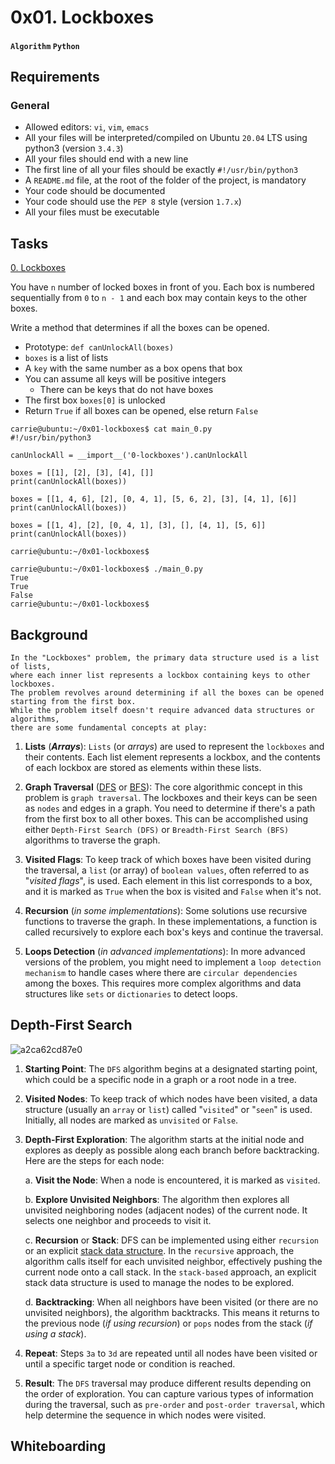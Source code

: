 # 0x01. Lockboxes
#### `Algorithm` `Python`


## Requirements
### General
* Allowed editors: `vi`, `vim`, `emacs`
* All your files will be interpreted/compiled on Ubuntu `20.04` LTS using python3 (version `3.4.3`)
* All your files should end with a new line
* The first line of all your files should be exactly `#!/usr/bin/python3`
* A `README.md` file, at the root of the folder of the project, is mandatory
* Your code should be documented
* Your code should use the `PEP 8` style (version `1.7.x`)
* All your files must be executable

## Tasks

[0. Lockboxes](./0-lockboxes.py)

You have `n` number of locked boxes in front of you. Each box is numbered sequentially from `0` to `n - 1` and each box may contain keys to the other boxes.

Write a method that determines if all the boxes can be opened.

* Prototype: `def canUnlockAll(boxes)`
* `boxes` is a list of lists
* A `key` with the same number as a box opens that box
* You can assume all keys will be positive integers
	* There can be keys that do not have boxes
* The first box `boxes[0]` is unlocked
* Return `True` if all boxes can be opened, else return `False`
```
carrie@ubuntu:~/0x01-lockboxes$ cat main_0.py
#!/usr/bin/python3

canUnlockAll = __import__('0-lockboxes').canUnlockAll

boxes = [[1], [2], [3], [4], []]
print(canUnlockAll(boxes))

boxes = [[1, 4, 6], [2], [0, 4, 1], [5, 6, 2], [3], [4, 1], [6]]
print(canUnlockAll(boxes))

boxes = [[1, 4], [2], [0, 4, 1], [3], [], [4, 1], [5, 6]]
print(canUnlockAll(boxes))

carrie@ubuntu:~/0x01-lockboxes$
```
```
carrie@ubuntu:~/0x01-lockboxes$ ./main_0.py
True
True
False
carrie@ubuntu:~/0x01-lockboxes$
```

## Background

```
In the "Lockboxes" problem, the primary data structure used is a list of lists,
where each inner list represents a lockbox containing keys to other lockboxes.
The problem revolves around determining if all the boxes can be opened starting from the first box.
While the problem itself doesn't require advanced data structures or algorithms,
there are some fundamental concepts at play:
```

1. **Lists** (***Arrays***): `Lists` (or *arrays*) are used to represent the `lockboxes` and their contents.
Each list element represents a lockbox, and the contents of each lockbox are stored as elements within these lists.

2. **Graph Traversal** ([DFS](https://www.askpython.com/python/examples/depth-first-search-algorithm) or [BFS](https://www.askpython.com/python/examples/breadth-first-search-graph)): The core algorithmic concept in this problem is `graph traversal`. The lockboxes and their keys can be seen as `nodes` and edges in a graph.
You need to determine if there's a path from the first box to all other boxes. 
This can be accomplished using either `Depth-First Search (DFS)` or `Breadth-First Search (BFS)` algorithms to traverse the graph.

3. **Visited Flags**: To keep track of which boxes have been visited during the traversal, a `list` (or array) of `boolean values`, often referred to as "*visited flags*", is used.
Each element in this list corresponds to a box, and it is marked as `True` when the box is visited and `False` when it's not.

4. **Recursion** (*in some implementations*): Some solutions use recursive functions to traverse the graph.
In these implementations, a function is called recursively to explore each box's keys and continue the traversal.

5. **Loops Detection** (*in advanced implementations*): In more advanced versions of the problem,
you might need to implement a `loop detection mechanism` to handle cases where there are `circular dependencies` among the boxes.
This requires more complex algorithms and data structures like `sets` or `dictionaries` to detect loops.

## Depth-First Search
![a2ca62cd87e0](https://github.com/samuelselasi/alx-interview/assets/85158665/35d7c515-9ae0-46e6-972d-961f27e6d94b)

1. **Starting Point**: The `DFS` algorithm begins at a designated starting point,
which could be a specific node in a graph or a root node in a tree.

2. **Visited Nodes**: To keep track of which nodes have been visited,
a data structure (usually an `array` or `list`) called "`visited`" or "`seen`" is used.
Initially, all nodes are marked as `unvisited` or `False`.

3. **Depth-First Exploration**: The algorithm starts at the initial node and
explores as deeply as possible along each branch before backtracking.
Here are the steps for each node:

	a. **Visit the Node**: When a node is encountered, it is marked as `visited`.

	b. **Explore Unvisited Neighbors**: The algorithm then explores all unvisited neighboring nodes (adjacent nodes)
of the current node. It selects one neighbor and proceeds to visit it.

	c. **Recursion** or **Stack**: DFS can be implemented using either `recursion` or an explicit [stack data structure](https://www.askpython.com/python/python-stack).
In the `recursive` approach, the algorithm calls itself for each unvisited neighbor, effectively pushing
the current node onto a call stack. 
In the `stack-based` approach, an explicit stack data structure is used to manage the nodes to be explored.

	d. **Backtracking**: When all neighbors have been visited (or there are no unvisited neighbors),
the algorithm backtracks. This means it returns to the previous node (*if using recursion*) or `pops` nodes from the stack (*if using a stack*).

4. **Repeat**: Steps `3a` to `3d` are repeated until all nodes have been visited or until a specific target node or condition is reached.

5. **Result**: The `DFS` traversal may produce different results depending on the order of exploration. 
You can capture various types of information during the traversal, such as `pre-order` and `post-order traversal`, which help determine the sequence in which nodes were visited.

## Whiteboarding

